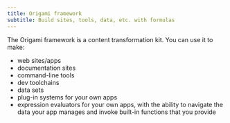 ```yaml
---
title: Origami framework
subtitle: Build sites, tools, data, etc. with formulas
---
```


The Origami framework is a content transformation kit. You can use it to make:

- web sites/apps
- documentation sites
- command-line tools
- dev toolchains
- data sets
- plug-in systems for your own apps
- expression evaluators for your own apps, with the ability to navigate the data your app manages and invoke built-in functions that you provide
